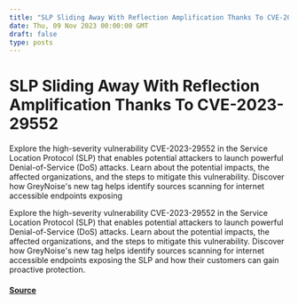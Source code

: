 ```yaml
---
title: "SLP Sliding Away With Reflection Amplification Thanks To CVE-2023-29552"
date: Thu, 09 Nov 2023 00:00:00 GMT
draft: false
type: posts
---
```

# SLP Sliding Away With Reflection Amplification Thanks To CVE-2023-29552





Explore the high-severity vulnerability CVE-2023-29552 in the Service Location Protocol (SLP) that enables potential attackers to launch powerful Denial-of-Service (DoS) attacks. Learn about the potential impacts, the affected organizations, and the steps to mitigate this vulnerability. Discover how GreyNoise's new tag helps identify sources scanning for internet accessible endpoints exposing

Explore the high-severity vulnerability CVE-2023-29552 in the Service Location Protocol (SLP) that enables potential attackers to launch powerful Denial-of-Service (DoS) attacks. Learn about the potential impacts, the affected organizations, and the steps to mitigate this vulnerability. Discover how GreyNoise's new tag helps identify sources scanning for internet accessible endpoints exposing the SLP and how their customers can gain proactive protection.

#### [Source](https://www.greynoise.io/blog/slp-sliding-away-with-reflectionamplification-thanks-to-cve-2023-29552)

